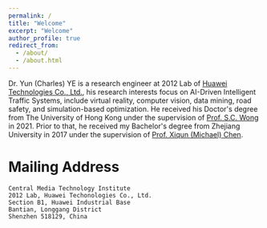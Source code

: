 ```yaml
---
permalink: /
title: "Welcome"
excerpt: "Welcome"
author_profile: true
redirect_from: 
  - /about/
  - /about.html
---
```


Dr. Yun (Charles) YE is a research engineer at 2012 Lab of [Huawei Technologies Co., Ltd.](https://www.huawei.com/cn/), his research interests focus on AI-Driven Intelligent Traffic Systems, include virtual reality, computer vision, data mining, road safety, and simulation-based optimization. He received his Doctor's degree from The University of Hong Kong under the supervision of [Prof. S.C. Wong](https://www.civil.hku.hk/scwong/) in 2021. Prior to that, he received my Bachelor's degree from Zhejiang University in 2017 under the supervision of [Prof. Xiqun (Michael) Chen](https://person.zju.edu.cn/xiqun).

# Mailing Address
    Central Media Technology Institute  
    2012 Lab, Huawei Techonologies Co., Ltd.  
    Section B1, Huawei Industrial Base  
    Bantian, Longgang District  
    Shenzhen 518129, China  
